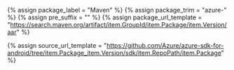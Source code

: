 {% assign package_label = "Maven" %}
{% assign package_trim = "azure-" %}
{% assign pre_suffix = "" %}
{% assign package_url_template = "https://search.maven.org/artifact/item.GroupId/item.Package/item.Version/aar" %}
<!--{% assign msdocs_url_template = "https://docs.microsoft.com/android/api/overview/azure/item.TrimmedPackage-readme" %}-->
<!--{% assign ghdocs_url_template = "https://azuresdkdocs.blob.core.windows.net/$web/android/item.Package/item.Version/index.html" %}-->
{% assign source_url_template = "https://github.com/Azure/azure-sdk-for-android/tree/item.Package_item.Version/sdk/item.RepoPath/item.Package" %}